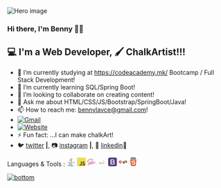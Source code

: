<img src="https://bestcoverpix.com/wp-content/uploads/2014/09/this-is-the-begining-fb-cover.png" alt="Hero image" style="max-width:100%;">

### Hi there, I'm Benny 👋🧿
## 💻 I'm a Web Developer, 🖌️ ChalkArtist!!!

- 🔭 I’m currently studying at https://codeacademy.mk/ Bootcamp / Full Stack Development!
- 🌱 I’m currently learning SQL/Spring Boot!
- 👯 I’m looking to collaborate on creating content!
- 💬 Ask me about HTML/CSS/JS/Bootstrap/SpringBoot/Java!
- 📫 How to reach me: bennylavce@gmail.com!
- [![Gmail](https://img.shields.io/badge/-Gmail-c14438?style=flat&logo=Gmail&logoColor=white)](mailto:bennylavce@gmail.com)
- [![Website](https://img.shields.io/badge/-Website-blueviolet)](https://)
- ⚡ Fun fact: ...I can make chalkArt!
- 🐦 [twitter][twitter] **|**, 📷 [instagram][instagram] **|**, 👔 [linkedin][linkedin]🧿

[website]: http://127.0.0.1:5500/index.html
[twitter]: https://twitter.com/ByKeGer
[instagram]: https://www.instagram.com/bendzamin_benny/
[linkedin]: https://www.linkedin.com/in/benjamin-mustafa-41230a150/

Languages & Tools :
<code><img height="20" src="https://raw.githubusercontent.com/github/explore/80688e429a7d4ef2fca1e82350fe8e3517d3494d/topics/java/java.png"></code>
<code><img height="20" src="https://raw.githubusercontent.com/github/explore/80688e429a7d4ef2fca1e82350fe8e3517d3494d/topics/javascript/javascript.png"></code>
<code><img height="20" src="https://raw.githubusercontent.com/github/explore/80688e429a7d4ef2fca1e82350fe8e3517d3494d/topics/sass/sass.png"></code>
<code><img height="20" src="https://raw.githubusercontent.com/github/explore/80688e429a7d4ef2fca1e82350fe8e3517d3494d/topics/mysql/mysql.png"></code>
<code><img height="20" src="https://raw.githubusercontent.com/github/explore/80688e429a7d4ef2fca1e82350fe8e3517d3494d/topics/bootstrap/bootstrap.png"></code>
<code><img height="20" src="https://raw.githubusercontent.com/github/explore/80688e429a7d4ef2fca1e82350fe8e3517d3494d/topics/git/git.png"></code>
<code><img height="20" src="https://raw.githubusercontent.com/github/explore/80688e429a7d4ef2fca1e82350fe8e3517d3494d/topics/HTML/HTML.png"></code>

<p>
  <a target="_blank" rel="noopener noreferrer" href="https://raw.githubusercontent.com/jayehernandez/jayehernandez/dcd7447c179f5a1131590b6ccba2223e879ab655/readme/bottom.svg"><img src="https://raw.githubusercontent.com/jayehernandez/jayehernandez/dcd7447c179f5a1131590b6ccba2223e879ab655/readme/bottom.svg" alt="bottom" style="max-width:100%;"></a>
  </p>
